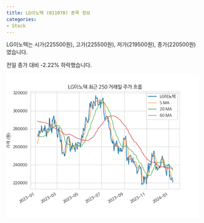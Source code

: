 ```yaml
---
title: LG이노텍 (011070) 종목 정보
categories:
- Stock
---
```


LG이노텍는 시가(225500원), 고가(225500원), 저가(219500원), 종가(220500원)였습니다.

전일 종가 대비 -2.22% 하락했습니다.

<!-- more -->

![011070](/assets/stock_images/011070.png)